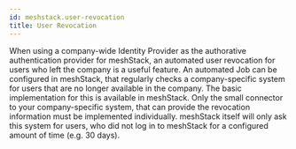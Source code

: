 ```yaml
---
id: meshstack.user-revocation
title: User Revocation
---
```


When using a company-wide Identity Provider as the authorative authentication provider for meshStack, an automated user revocation for users who left the company is a useful feature. An automated Job can be configured in meshStack, that regularly checks a company-specific system for users that are no longer available in the company. The basic implementation for this is available in meshStack. Only the small connector to your company-specific system, that can provide the revocation information must be implemented individually. meshStack itself will only ask this system for users, who did not log in to meshStack for a configured amount of time (e.g. 30 days).
